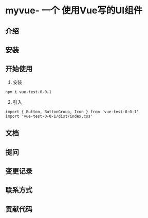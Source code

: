 # myvue- 一个 使用Vue写的UI组件
## 介绍
## 安装
## 开始使用
1. 安装
```
npm i vue-test-0-0-1
```
2. 引入
```
import { Button, ButtonGroup, Icon } from 'vue-test-0-0-1'
import 'vue-test-0-0-1/dist/index.css'
``` 
 ## 文档
 ## 提问
 ## 变更记录
 ## 联系方式
 ## 贡献代码

